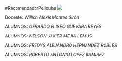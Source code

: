 #RecomendadorPeliculas
<img src="https://ugb.edu.sv/wp-content/uploads/2023/06/UGB_LOGOTIPO_HORIZONTAL.png">

Docente: *Willian Alexis Montes Girón*

ALUMNOS: *GERARDO ELISEO GUEVARA REYES*

ALUMNOS: *NELSON JAVIER MEJIA LEMUS*

ALUMNOS: *FREDYS ALEJANDRO HERNÁNDEZ ROBLES*

ALUMNOS: *ROBERTO ANTONIO LOPEZ RAMIREZ*




